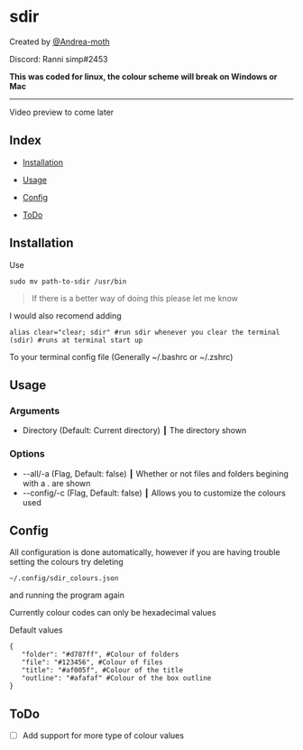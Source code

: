 # sdir 

Created by [@Andrea-moth](https://github.com/Andrea-moth)

Discord: Ranni simp#2453

**This was coded for linux, the colour scheme will break on Windows or Mac**

---

Video preview to come later

## Index

- [Installation](https://github.com/Andrea-moth/sdir/edit/main/README.md#installation)

- [Usage](https://github.com/Andrea-moth/sdir/edit/main/README.md#usage)

- [Config](https://github.com/Andrea-moth/sdir/edit/main/README.md#config)

- [ToDo](https://github.com/Andrea-moth/sdir/edit/main/README.md#todo)

## Installation 

Use

```
sudo mv path-to-sdir /usr/bin
```

> If there is a better way of doing this please let me know

I would also recomend adding 

```
alias clear="clear; sdir" #run sdir whenever you clear the terminal
(sdir) #runs at terminal start up
```

To your terminal config file (Generally ~/.bashrc or ~/.zshrc)

## Usage

### Arguments

* Directory (Default: Current directory) ┃ The directory shown 

### Options

* --all/-a (Flag, Default: false) ┃ Whether or not files and folders begining with a . are shown
* --config/-c (Flag, Default: false) ┃ Allows you to customize the colours used 

## Config 

All configuration is done automatically, however if you are having trouble setting the colours try deleting

```
~/.config/sdir_colours.json 
```

and running the program again

Currently colour codes can only be hexadecimal values 

Default values 
```
{
   "folder": "#d787ff", #Colour of folders
   "file": "#123456", #Colour of files
   "title": "#af005f", #Colour of the title 
   "outline": "#afafaf" #Colour of the box outline
}
```

## ToDo 

- [ ] Add support for more type of colour values
